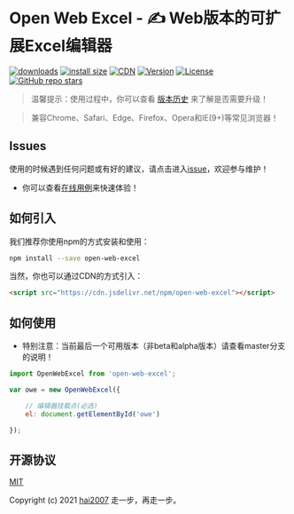 # Open Web Excel - ✍️ Web版本的可扩展Excel编辑器

<p>
  <a href="https://hai2007.gitee.io/npm-downloads?interval=7&packages=open-web-excel"><img src="https://img.shields.io/npm/dm/open-web-excel.svg" alt="downloads"></a>
  <a href="https://packagephobia.now.sh/result?p=open-web-excel"><img src="https://packagephobia.now.sh/badge?p=open-web-excel" alt="install size"></a>
  <a href="https://www.jsdelivr.com/package/npm/open-web-excel"><img src="https://data.jsdelivr.com/v1/package/npm/open-web-excel/badge" alt="CDN"></a>
  <a href="https://www.npmjs.com/package/open-web-excel"><img src="https://img.shields.io/npm/v/open-web-excel.svg" alt="Version"></a>
  <a href="https://github.com/hai2007/Open-Web-Excel/blob/master/LICENSE"><img src="https://img.shields.io/npm/l/open-web-excel.svg" alt="License"></a>
  <a href="https://github.com/hai2007/Open-Web-Excel" target='_blank'>
        <img alt="GitHub repo stars" src="https://img.shields.io/github/stars/hai2007/Open-Web-Excel?style=social">
    </a>
</p>

> 温馨提示：使用过程中，你可以查看 [版本历史](./CHANGELOG) 来了解是否需要升级！

> 兼容Chrome、Safari、Edge、Firefox、Opera和IE(9+)等常见浏览器！

## Issues
使用的时候遇到任何问题或有好的建议，请点击进入[issue](https://github.com/hai2007/Open-Web-Excel/issues)，欢迎参与维护！

- 你可以查看[在线用例](https://hai2007.gitee.io/open-web-excel/test/index.html)来快速体验！

## 如何引入

我们推荐你使用npm的方式安装和使用：

```bash
npm install --save open-web-excel
```

当然，你也可以通过CDN的方式引入：

```html
<script src="https://cdn.jsdelivr.net/npm/open-web-excel"></script>
```

## 如何使用

- 特别注意：当前最后一个可用版本（非beta和alpha版本）请查看master分支的说明！

```js
import OpenWebExcel from 'open-web-excel';

var owe = new OpenWebExcel({

    // 编辑器挂载点(必选)
    el: document.getElementById('owe')

});
```

开源协议
---------------------------------------
[MIT](https://github.com/hai2007/Open-Web-Excel/blob/master/LICENSE)

Copyright (c) 2021 [hai2007](https://hai2007.gitee.io/sweethome/) 走一步，再走一步。
